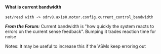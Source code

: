 
#### What is current bandwidth
	set/read with -> odrv0.axis0.motor.config.current_control_bandwidth

**_From the Forum:_** Current bandwidth is "how quickly the system reacts to errors on the current sense feedback". Bumping it trades reaction time for noise

Notes: It may be useful to increase this if the VSMs keep erroring out